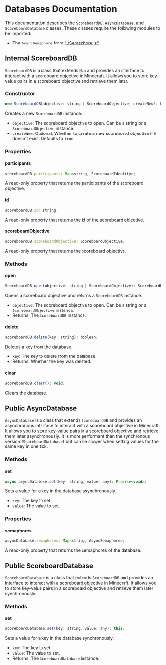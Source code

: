 # Databases Documentation

This documentation describes the `ScoreboardDB`, `AsyncDatabase`, and `ScoreboardDatabase` classes. These classes require the following modules to be imported: 
- The `AsyncSemaphore` from ["./Semaphore.js"](./AsyncSemaphore.md).

## Internal ScoreboardDB

`ScoreboardDB` is a class that extends `Map` and provides an interface to interact with a scoreboard objective in Minecraft. It allows you to store key-value pairs in a scoreboard objective and retrieve them later.

### Constructor

```js
new ScoreboardDB(objective: string | ScoreboardObjective, createNew?: boolean);
```

Creates a new `ScoreboardDB` instance.

- `objective`: The scoreboard objective to open. Can be a string or a `ScoreboardObjective` instance.
- `createNew`: Optional. Whether to create a new scoreboard objective if it doesn't exist. Defaults to `true`.

### Properties

#### participants

```js
scoreboardDB.participants: Map<string, ScoreboardIdentity>;
```

A read-only property that returns the participants of the scoreboard objective.

#### id

```js
scoreboardDB.id: string;
```

A read-only property that returns the id of the scoreboard objective.

#### scoreboardObjective

```js
scoreboardDB.scoreboardObjective: ScoreboardObjective;
```

A read-only property that returns the scoreboard objective.

### Methods

#### open

```js
ScoreboardDB.open(objective: string | ScoreboardObjective): ScoreboardDB;
```

Opens a scoreboard objective and returns a `ScoreboardDB` instance.

- `objective`: The scoreboard objective to open. Can be a string or a `ScoreboardObjective` instance.
- Returns: The `ScoreboardDB` instance.

#### delete

```js
scoreboardDB.delete(key: string): boolean;
```

Deletes a key from the database.

- `key`: The key to delete from the database.
- Returns: Whether the key was deleted.

#### clear

```js
scoreboardDB.clear(): void;
```

Clears the database.

## Public AsyncDatabase

`AsyncDatabase` is a class that extends `ScoreboardDB` and provides an asynchronous interface to interact with a scoreboard objective in Minecraft. It allows you to store key-value pairs in a scoreboard objective and retrieve them later asynchronously. It is more performant than the synchronous version (`ScoreboardDatabase`) but can be slower when setting values for the same key in one tick.

### Methods

#### set

```js
async asyncDatabase.set(key: string, value: any): Promise<void>;
```

Sets a value for a key in the database asynchronously.

- `key`: The key to set.
- `value`: The value to set.

### Properties

#### semaphores

```js
asyncDatabase.semaphores: Map<string, AsyncSemaphore>;
```

A read-only property that returns the semaphores of the database.

## Public ScoreboardDatabase

`ScoreboardDatabase` is a class that extends `ScoreboardDB` and provides an interface to interact with a scoreboard objective in Minecraft. It allows you to store key-value pairs in a scoreboard objective and retrieve them later synchronously.

### Methods

#### set

```js
scoreboardDatabase.set(key: string, value: any): this;
```

Sets a value for a key in the database synchronously.

- `key`: The key to set.
- `value`: The value to set.
- Returns: The `ScoreboardDatabase` instance.